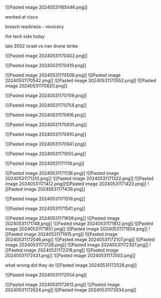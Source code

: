 ![[Pasted image 20240531165446.png]]

worked at cisco

breach readiness - revocery

the tech side today

late 2002 israel vs iran
drone strike

![[Pasted image 20240531170402.png]]

![[Pasted image 20240531170419.png]]

![[Pasted image 20240531170506.png]]
![[Pasted image 20240531170542.png]]
![[Pasted image 20240531170552.png]]
![[Pasted image 20240531170620.png]]

![[Pasted image 20240531170709.png]]

![[Pasted image 20240531170754.png]]

![[Pasted image 20240531170816.png]]

![[Pasted image 20240531170835.png]]

![[Pasted image 20240531170910.png]]

![[Pasted image 20240531170941.png]]

![[Pasted image 20240531171055.png]]

![[Pasted image 20240531171119.png]]

![[Pasted image 20240531171138.png]]
![[Pasted image 20240531171310.png]]
![[Pasted image 20240531171322.png]]
![[Pasted image 20240531171412.png]]![[Pasted image 20240531171423.png]]
![[Pasted image 20240531171439.png]]

![[Pasted image 20240531171519.png]]

![[Pasted image 20240531171541.png]]

![[Pasted image 20240531171659.png]]
![[Pasted image 20240531171748.png]]
![[Pasted image 20240531171812.png]]
![[Pasted image 20240531171851.png]]
![[Pasted image 20240531171904.png]]
![[Pasted image 20240531171915.png]]
![[Pasted image 20240531172046.png]]
![[Pasted image 20240531172107.png]]
![[Pasted image 20240531172128.png]]
![[Pasted image 20240531172307.png]]
![[Pasted image 20240531172318.png]]
![[Pasted image 20240531172431.png]]
![[Pasted image 20240531172502.png]]

what wrong did they do
![[Pasted image 20240531172526.png]]

![[Pasted image 20240531172554.png]]

![[Pasted image 20240531172612.png]]
![[Pasted image 20240531172624.png]]
![[Pasted image 20240531172634.png]]



